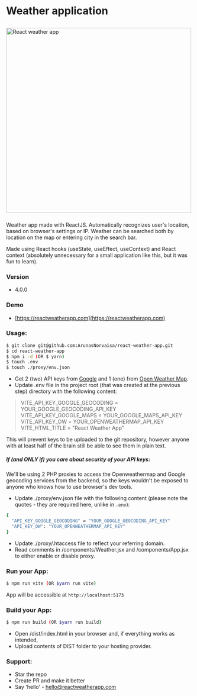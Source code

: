 # Weather application

<img src="https://arunas.org/2020_11_03_12_31_54_React_Weather_App_Opera.png" alt="React weather app" style="width:500px;margin:10px auto" />

Weather app made with ReactJS. Automatically recognizes user's location, based on browser's settings or IP. Weather can
be searched both by location on the map or entering city in the search bar.

Made using React hooks (useState, useEffect, useContext) and React context (absolutely unnecessary for a small
application like this, but it was fun to learn).

### Version

* 4.0.0

### Demo

* [https://reactweatherapp.com](https://reactweatherapp.com)

### Usage:

```sh
$ git clone git@github.com:ArunasNorvaisa/react-weather-app.git
$ cd react-weather-app
$ npm i -d (OR $ yarn)
$ touch .env
$ touch ./proxy/env.json
```

* Get 2 (two) API keys from
  [Google](https://developers.google.com/maps/documentation/javascript/get-api-key)
  and 1 (one) from [Open Weather Map](https://openweathermap.org/api).
* Update .env file in the project root (that was created at the previous step) directory with the following content:

> VITE_API_KEY_GOOGLE_GEOCODING = YOUR_GOOGLE_GEOCODING_API_KEY<br>
> VITE_API_KEY_GOOGLE_MAPS = YOUR_GOOGLE_MAPS_API_KEY<br>
> VITE_API_KEY_OW = YOUR_OPENWEATHERMAP_API_KEY<br>
> VITE_HTML_TITLE = "React Weather App"

This will prevent keys to be uploaded to the git repository, however anyone
with at least half of the brain still be able to see them in plain text.

##### If (and ONLY if) you care about security of your API keys:

We'll be using 2 PHP proxies to access the Openweathermap and Google geocoding
services from the backend, so the keys wouldn't be exposed to anyone who
knows how to use browser's dev tools.

* Update ./proxy/env.json file with the following content (please note the
  quotes - they are required here, unlike in `.env`):

```sh
{
  "API_KEY_GOOGLE_GEOCODING" = "YOUR_GOOGLE_GEOCODING_API_KEY"
  "API_KEY_OW": "YOUR_OPENWEATHERMAP_API_KEY"
}
```

* Update ./proxy/.htaccess file to reflect your referring domain.
* Read comments in /components/Weather.jsx and /components/App.jsx to either
  enable or disable proxy.

### Run your App:

 ```sh
 $ npm run vite (OR $yarn run vite)
 ```

App will be accessible at `http://localhost:5173`

### Build your App:

```sh
$ npm run build (OR $yarn run build)
```

* Open /dist/index.html in your browser and, if everything works as intended,
* Upload contents of DIST folder to your hosting provider.

### Support:

* Star the repo
* Create PR and make it better
* Say 'hello' - hello@reactweatherapp.com
